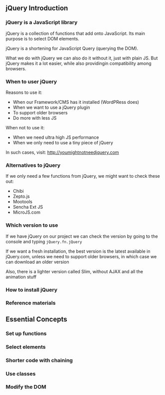 ## jQuery Introduction

### jQuery is a JavaScript library

jQuery is a collection of functions that add onto JavaScript. Its main purpose is to select DOM elements.

jQuery is a shortening for JavaScript Query (querying the DOM).

What we do with jQuery we can also do it without it, just with plain JS. But jQuery makes it a lot easier, while also providingin compatibility among browsers.

### When to user jQuery

Reasons to use it:
* When our Framework/CMS has it installed (WordPRess does)
* When we want to use a jQuery plugin
* To support older browsers
* Do more with less JS

When not to use it:
* When we need ultra high JS performance
* When we only need to use a tiny piece of jQuery

In such cases, visit: http://youmightnotneedjquery.com

### Alternatives to jQuery

If we only need a few functions from jQuery, we might want to check these out:

* Chibi
* Zepto.js
* Mootools
* Sencha Ext JS
* MicroJS.com

### Which version to use

If we have jQuery on our project we can check the version by going to the console and typing `jQuery.fn.jQuery`

If we want a fresh installation, the best version is the latest available in jQuery.com, unless we need to support older browsers, in which case we can download an older version

Also, there is a lighter version called Slim, without AJAX and all the animation stuff

### How to install jQuery


### Reference materials


## Essential Concepts

### Set up functions

### Select elements

### Shorter code with chaining

### Use classes

### Modify the DOM